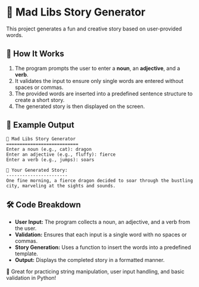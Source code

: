 # 📝 Mad Libs Story Generator

This project generates a fun and creative story based on user-provided words.

## 📝 How It Works

1. The program prompts the user to enter a **noun**, an **adjective**, and a **verb**.
2. It validates the input to ensure only single words are entered without spaces or commas.
3. The provided words are inserted into a predefined sentence structure to create a short story.
4. The generated story is then displayed on the screen.

## 📌 Example Output

```
📝 Mad Libs Story Generator
===========================
Enter a noun (e.g., cat): dragon
Enter an adjective (e.g., fluffy): fierce
Enter a verb (e.g., jumps): soars

🎉 Your Generated Story:
-----------------------
One fine morning, a fierce dragon decided to soar through the bustling city, marveling at the sights and sounds.
```

## 🛠️ Code Breakdown
- **User Input:** The program collects a noun, an adjective, and a verb from the user.
- **Validation:** Ensures that each input is a single word with no spaces or commas.
- **Story Generation:** Uses a function to insert the words into a predefined template.
- **Output:** Displays the completed story in a formatted manner.

🎉 Great for practicing string manipulation, user input handling, and basic validation in Python!

